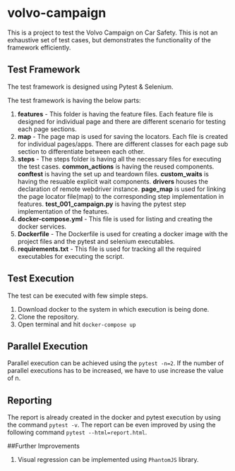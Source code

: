 # volvo-campaign
This is a project to test the Volvo Campaign on Car Safety. This is not an exhaustive set of test cases, but demonstrates the functionality of the framework efficiently.

## Test Framework
The test framework is designed using Pytest & Selenium. 

The test framework is having the below parts:
1. **features** - This folder is having the feature files. Each feature file is designed for individual page and there are different scenario for testing each page sections.
2. **map** - The page map is used for saving the locators. Each file is created for individual pages/apps. There are different classes for each page sub section to differentiate between each other.
3. **steps** - The steps folder is having all the necessary files for executing the test cases. **common_actions** is having the reused components. **conftest** is having the set up and teardown files. **custom_waits** is having the resuable explicit wait components. **drivers** houses the declaration of remote webdriver instance. **page_map** is used for linking the page locator file(map) to the corresponding step implementation in features. **test_001_campaign.py** is having the pytest step implementation of the features.
4. **docker-compose.yml** - This file is used for listing and creating the docker services.
5. **Dockerfile** - The Dockerfile is used for creating a docker image with the project files and the pytest and selenium executables.
6. **requirements.txt** - This file is used for tracking all the required executables for executing the script.

## Test Execution
The test can be executed with few simple steps.
1. Download docker to the system in which execution is being done.
2. Clone the repository.
3. Open terminal and hit `docker-compose up`

## Parallel Execution
Parallel execution can be achieved using the `pytest -n=2`.
If the number of parallel executions has to be increased, we have to use increase the value of n.

## Reporting
The report is already created in the docker and pytest execution by using the command `pytest -v`.
The report can be even improved by using the following command `pytest --html=report.html`.

##Further Improvements
1. Visual regression can be implemented using `PhantomJS` library.
